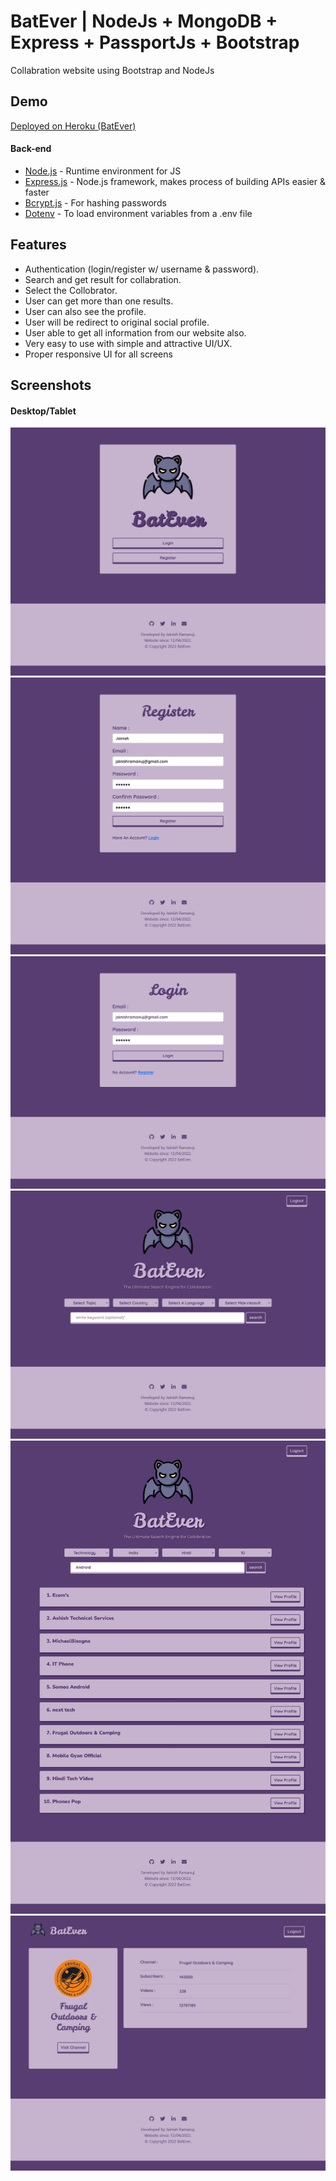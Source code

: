 # BatEver | NodeJs + MongoDB + Express + PassportJs + Bootstrap

Collabration website using Bootstrap and NodeJs

## Demo

[Deployed on Heroku (BatEver)](https://batever.herokuapp.com/)



#### Back-end

- [Node.js](https://nodejs.org/en/) - Runtime environment for JS
- [Express.js](https://expressjs.com/) - Node.js framework, makes process of building APIs easier & faster
- [Bcrypt.js](https://www.npmjs.com/package/bcryptjs) - For hashing passwords
- [Dotenv](https://www.npmjs.com/package/dotenv) - To load environment variables from a .env file

## Features

- Authentication (login/register w/ username & password).
- Search and get result for collabration.
- Select the Collobrator.
- User can get more than one results.
- User can also see the profile.
- User will be redirect to original social profile.
- User able to get all information from our website also.
- Very easy to use with simple and attractive UI/UX.
- Proper responsive UI for all screens

## Screenshots

#### Desktop/Tablet

![Desktop-1](https://github.com/jainishramanuj/colab/blob/main/web_screenshots/Welcome.png)
![Desktop-2](https://github.com/jainishramanuj/colab/blob/main/web_screenshots/Register.png)
![Desktop-3](https://github.com/jainishramanuj/colab/blob/main/web_screenshots/Login.png)
![Desktop-4](https://github.com/jainishramanuj/colab/blob/main/web_screenshots/Dashboard.png)
![Desktop-5](https://github.com/jainishramanuj/colab/blob/main/web_screenshots/Dashboard_with_resault.png)
![Desktop-6](https://github.com/jainishramanuj/colab/blob/main/web_screenshots/Profile.png)

